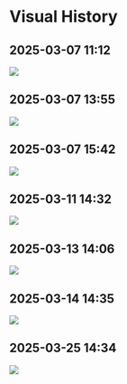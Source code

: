 # Visual History

## 2025-03-07 11:12

![](./images/visual-history/Screenshot%202025-03-07%20at%2011.10.55.png)

## 2025-03-07 13:55

![](./images/visual-history/Screenshot%202025-03-07%20at%2013.55.25.png)

## 2025-03-07 15:42

![](./images/visual-history/Screenshot%202025-03-07%20at%2015.42.18.png)

## 2025-03-11 14:32

![](./images/visual-history/Screenshot%202025-03-11%20at%2014.32.02.png)

## 2025-03-13 14:06

![](./images/visual-history/Screenshot%202025-03-13%20at%2014.01.25.png)

## 2025-03-14 14:35

![](./images/visual-history/Screenshot%202025-03-14%20at%2014.34.58.png)

## 2025-03-25 14:34

![](./images/visual-history/Screenshot%202025-03-25%20at%2014.34.01%201.png)